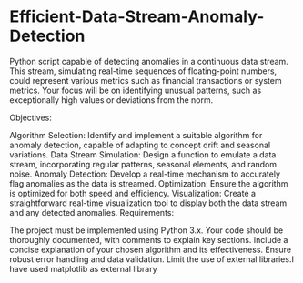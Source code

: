# Efficient-Data-Stream-Anomaly-Detection
 Python script capable of detecting anomalies in a continuous data stream. This stream, simulating real-time sequences of floating-point numbers, could represent various metrics such as financial transactions or system metrics. Your focus will be on identifying unusual patterns, such as exceptionally high values or deviations from the norm.

Objectives:

Algorithm Selection: Identify and implement a suitable algorithm for anomaly detection, capable of adapting to concept drift and seasonal variations.
Data Stream Simulation: Design a function to emulate a data stream, incorporating regular patterns, seasonal elements, and random noise.
Anomaly Detection: Develop a real-time mechanism to accurately flag anomalies as the data is streamed.
Optimization: Ensure the algorithm is optimized for both speed and efficiency.
Visualization: Create a straightforward real-time visualization tool to display both the data stream and any detected anomalies.
Requirements:

The project must be implemented using Python 3.x.
Your code should be thoroughly documented, with comments to explain key sections.
Include a concise explanation of your chosen algorithm and its effectiveness.
Ensure robust error handling and data validation.
Limit the use of external libraries.I have used matplotlib as external library
